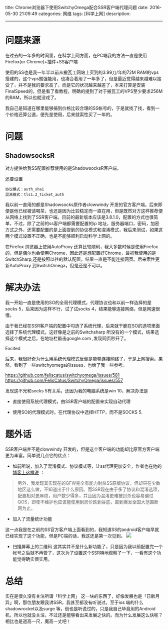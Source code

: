 title:     Chrome浏览器下使用SwitchyOmega配合SSR客户端代理问题
date: 2016-05-30 21:09:49 
categories: 网络
tags: [科学上网] 
description: 

---
# 问题来源

在过去的一年多的时间里，在科学上网方面，在PC端我的方法一直是使用Firefox(or Chrome)+插件+SS客户端

使用的SS也是我一年半以前从搬瓦工网站上买到的3.99刀/年的72M RAM的vps搭建的，这个vps勉强能用，也凑合着用了一年多了，但是最近觉得越来越难以接受了，并不是我的要求高了，而是它的状况越来越差了，本来打算是安装FinalSpeed的，但是看了看教程，明确的提到了对于搬瓦工的VPS至少要求256M的RAM，所以也就没戏了。
<!--more-->
我自己是知道在哪里能够搞到价格比较合理的SS帐号的，于是就找了找，看到一个价格还算公道，便先是使用，后来就索性买了一年的。

# 问题

## ShadowsocksR

对方提供给我SS配置推荐使用的是ShadowsocksR客户端，

还要设置

	协议模式：auth_sha1
	混淆模式：tls1.2_ticket_auth

我以前一直用的都是Shadowsocks原作者clowwindy 开发的官方客户端，后来即便是他已经被请喝茶，也还是因为比较稳定而一直在用，但是既然对方这样推荐便从网络上找到了SSR客户端。目前的最新版本应该是3.8.1.0，配置的方式也很简单，不过，除了之前的ss客户端都需要配置的ip 地址，服务器端口，密码，加密方式之外，还需要配置的是上面提到的协议模式和混淆模式，我后来测试，如果这两个模式设置不正确，也是不能够顺利启动科学上网的。



在Firefox 浏览器上使用AutoProxy 还算比较顺利，我大多数时候是使用Firefox的，但是偶尔也会使用Chrome，因此还是想配置好Chrome，最初我使用的是SwitchSharp,还是按照以往的默认配置，结果一直是不能连接网页。后来索性更新AutoProxy 到SwitchOmega，但是还是不可以。

# 解决办法

我一开始一直是使用的SO的全局代理模式，代理协议也和以前一样选择的是socks 5，后来因为这样不行，试了试socks 4，结果能够连接网络，但是网速很慢。

由于我已经在SSR客户端的配置中勾选了系统代理，后来就干脆在SO的选项里面选择了系统代理模式，这好像是之前的Switchsharp 所没有的一个模式，结果选择这个模式之后，在地址栏敲击google.com ,发现网页秒开了。

Excited

后来，我很好奇为什么用系统代理模式反倒是能够连接网络了，于是上网搜索。果然，看到了一些switchyomega的issues，也给了我一些参考。

https://github.com/feliscatus/switchyomega/issues/581
https://github.com/FelisCatus/SwitchyOmega/issues/557

发现这不光和socks 5有关系，还因为我的电脑系统是win 10，解决办法是

- 直接使用系统代理模式，由SSR客户端的配置来实现自动代理

- 使用SO的代理模式时，在代理协议中选择HTTP，而不是SOCKS 5. 

# 题外话 

SSR客户端并不是clowwindy 开发的，但是这个客户端的功能却比原官方客户端更为丰富。简单说几点它的优点：

- 如前所说，加入了混淆模式、协议模式等，让ss代理更加安全，作者也在他的[博客上这样说](http://breakwa11.blogspot.jp/2016/03/shadowsocksr.html) ：
>另外，我发现其实现在的GFW完全有能力封杀SS原版协议，但却只在少数地区这么做，不知道出于什么原因。而SSR现在由于多了协议和混淆选项，配置相对更麻烦，用户数少得多，并且因为混淆更难被封杀也容易骗过QOS，即使不维护也应该能使用到房价跌到谷底，直到爆发全国大范围断网为止。

- 加入了流量统计功能

这一点我是在之前的SS官方客户端上面看到的，我知道SS的android客户端早就已经实现了这个功能，但是PC端的话，我这还是第一次见到。
![](http://7ktu2f.com1.z0.glb.clouddn.com/SSRflow.png)

- 扫描屏幕上的二维码
 这其实并不是什么新功能了，只是因为我以前配置完一个帐号之后就不再管了，这次为了设置这个SSR特地观察了一下，一看有这个功能觉得确实很实用。

# 总结

实在是很久没有关注所谓「科学上网」 这一块的东西了，好像发展也是「日新月异」啊，那位朋友跟我讲SSR，我甚至都没有听说过。至于ios 端的什么shadowrocket以及surge 等，倒也是听说过的，只是我自己毕竟用的Android机，所以也就没关注，不过还是能够看出来发展之快的。而为什么发展这么快呢？相比也是道高一尺，魔高一丈吧！


